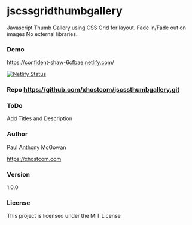 # jscssgridthumbgallery
Javascript Thumb Gallery using CSS Grid for layout.
Fade in/Fade out on images
No external libraries.

### Demo

https://confident-shaw-6cfbae.netlify.com/

[![Netlify Status](https://api.netlify.com/api/v1/badges/a1fc0d0f-fe86-46af-ae35-db7d0048e09e/deploy-status)](https://app.netlify.com/sites/confident-shaw-6cfbae/deploys)

### Repo https://github.com/xhostcom/jscssthumbgallery.git

### ToDo

Add Titles and Description

### Author

Paul Anthony McGowan

https://xhostcom.com

### Version

1.0.0

### License

This project is licensed under the MIT License
